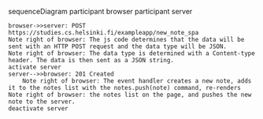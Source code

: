 sequenceDiagram
    participant browser
    participant server

    browser->>server: POST https://studies.cs.helsinki.fi/exampleapp/new_note_spa
    Note right of browser: The js code determines that the data will be sent with an HTTP POST request and the data type will be JSON.  
    Note right of browser: The data type is determined with a Content-type header. The data is then sent as a JSON string.
    activate server
    server-->>browser: 201 Created
        Note right of browser: The event handler creates a new note, adds it to the notes list with the notes.push(note) command, re-renders 
    Note right of browser: the notes list on the page, and pushes the new note to the server.
    deactivate server
